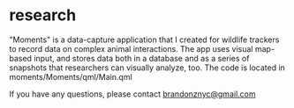 # research
"Moments" is a data-capture application that I created for wildlife trackers to record data on complex animal interactions. The app uses visual map-based input, and stores data both in a database and as a series of snapshots that researchers can visually analyze, too. The code is located in moments/Moments/qml/Main.qml
     
If you have any questions, please contact brandonznyc@gmail.com
